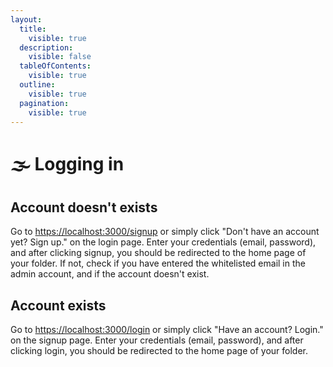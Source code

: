 ```yaml
---
layout:
  title:
    visible: true
  description:
    visible: false
  tableOfContents:
    visible: true
  outline:
    visible: true
  pagination:
    visible: true
---
```


# 🌫️ Logging in

## Account doesn't exists

Go to [https://localhost:3000/signup](https://localhost:3000/signup) or simply click "Don't have an account yet? Sign up." on the login page. Enter your credentials (email, password), and after clicking signup, you should be redirected to the home page of your folder. If not, check if you have entered the whitelisted email in the admin account, and if the account doesn't exist.

## Account exists

Go to [https://localhost:3000/login](https://localhost:3000/login) or simply click "Have an account? Login." on the signup page. Enter your credentials (email, password), and after clicking login, you should be redirected to the home page of your folder.
